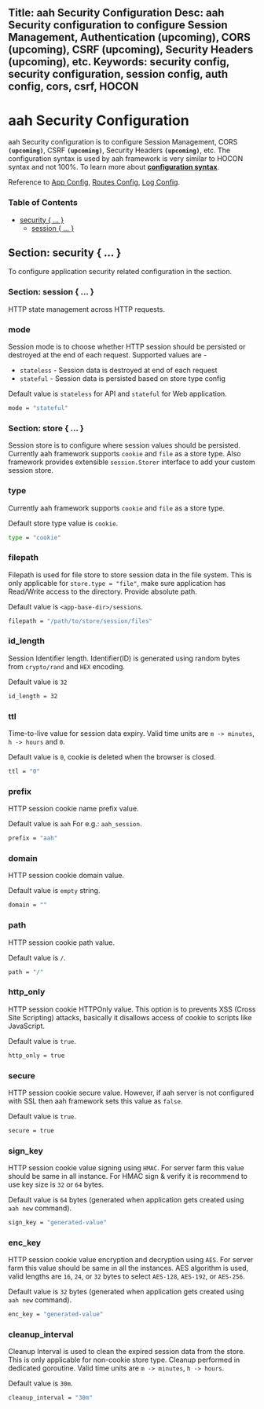 Title: aah Security Configuration
Desc: aah Security configuration to configure Session Management, Authentication (upcoming),  CORS (upcoming), CSRF (upcoming), Security Headers (upcoming), etc.
Keywords: security config, security configuration, session config, auth config, cors, csrf, HOCON
---
# aah Security Configuration

aah Security configuration is to configure Session Management, CORS **`(upcoming)`**, CSRF **`(upcoming)`**, Security Headers **`(upcoming)`**, etc. The configuration syntax is used by aah framework is very similar to HOCON syntax and not 100%. To learn more about **[configuration syntax](configuration.html)**.

Reference to [App Config](app-config.html), [Routes Config](routes-config.html), [Log Config](log-config.html).

### Table of Contents

* [security { ... }](#section-security)
  - [session { ... }](#section-session)

## Section: security { ... }
To configure application security related configuration in the section.

### Section: session { ... }
HTTP state management across HTTP requests.

### mode
Session mode is to choose whether HTTP session should be persisted or destroyed at the end of each request. Supported values are -

* `stateless` - Session data is destroyed at end of each request
* `stateful` - Session data is persisted based on store type config

Default value is `stateless` for API and `stateful` for Web application.
```bash
mode = "stateful"
```

### Section: store { ... }
Session store is to configure where session values should be persisted. Currently aah framework supports `cookie` and `file` as a store type. Also framework provides extensible `session.Storer` interface to add your custom session store.

### type
Currently aah framework supports `cookie` and `file` as a store type.

Default store type value is `cookie`.
```bash
type = "cookie"
```

### filepath
Filepath is used for file store to store session data in the file system. This is only applicable for `store.type = "file"`, make sure application has Read/Write access to the directory. Provide absolute path.

Default value is `<app-base-dir>/sessions`.
```bash
filepath = "/path/to/store/session/files"
```

### id_length
Session Identifier length. Identifier(ID) is generated using random bytes from `crypto/rand` and `HEX` encoding.

Default value is `32`
```bash
id_length = 32
```

### ttl
Time-to-live value for session data expiry. Valid time units are `m -> minutes`, `h -> hours` and `0`.

Default value is `0`, cookie is deleted when the browser is closed.
```bash
ttl = "0"
```

### prefix
HTTP session cookie name prefix value.

Default value is `aah` For e.g.: `aah_session`.
```bash
prefix = "aah"
```

### domain
HTTP session cookie domain value.

Default value is `empty` string.
```bash
domain = ""
```

### path
HTTP session cookie path value.

Default value is `/`.
```bash
path = "/"
```

### http_only
HTTP session cookie HTTPOnly value. This option is to prevents XSS (Cross Site Scripting) attacks, basically it disallows access of cookie to scripts like JavaScript.

Default value is `true`.
```bash
http_only = true
```

### secure
HTTP session cookie secure value. However, if aah server is not configured with SSL then aah framework sets this value as `false`.

Default value is `true`.
```bash
secure = true
```

### sign_key
HTTP session cookie value signing using `HMAC`. For server farm this value should be same in all instance. For HMAC sign & verify it is recommend to use key size is `32` or `64` bytes.

Default value is `64` bytes (generated when application gets created using `aah new` command).
```bash
sign_key = "generated-value"
```

### enc_key
HTTP session cookie value encryption and decryption using `AES`. For server farm this value should be same in all the instances. AES algorithm is used, valid lengths are `16`, `24`, or `32` bytes to select `AES-128`, `AES-192`, or `AES-256`.

Default value is `32` bytes (generated when application gets created using `aah new` command).
```bash
enc_key = "generated-value"
```

### cleanup_interval
Cleanup Interval is used to clean the expired session data from the store. This is only applicable for non-cookie store type. Cleanup performed in dedicated goroutine. Valid time units are `m -> minutes`, `h -> hours`.

Default value is `30m`.
```bash
cleanup_interval = "30m"
```
